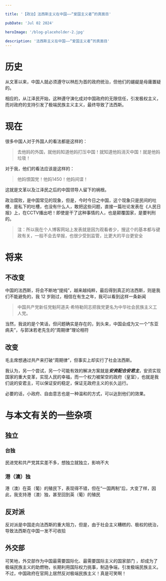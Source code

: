 ```yaml
---

title: '【政治】法西斯主义在中国——“爱国主义者”的真面目'

pubDate: 'Jul 02 2024'

heroImage: '/blog-placeholder-2.jpg'

description: '法西斯主义在中国——“爱国主义者”的真面目'
---
```


# 历史

从文革以来，中国人就必须遵守以林彪为首的政府统治，但他们的龌龊是母庸置疑的。

相应的，从江泽民开始，这种遵守演化成对中国政府的无限信任，引发极权主义，而对政府的支持引发了极端民族主义主义，最终导致了法西斯。

# 现在

很多中国人对于外国人的看法都是这样的：

> 去他妈的外国，就他妈知道他妈打压中国！就知道他妈消灭中国！就是他妈垃圾！

对于我，他们的看法应该是这样的：

> 他妈恨国党！他妈1450！他妈间谍！

这就是文革以及江泽民之后的中国领导人留下的祸根。

政治腐败，是中国常见的现象，但是，今时今日之中国，这个现象只是民间的吐槽，是私下的吐槽，也没有什么人，敢把这些问题，直接一篇社论发表在《人民日报》上，在CCTV播出吧！即使是干了这种事情的人，也是颠覆国家，是要判刑的。

> 注：所以我在个人博客网站上发表就是因为观看者少，搜这个的基本都与键政有关，一般不会去举报，也很少受到监管，比更大的平台更安全

# 将来

## 不改变

中国的法西斯，将会不断地“提纯”，越来越纯粹，最后得到真正的法西斯，则是我们不能避免的，我 $12$ 岁刚过，相信在有生之年，我可以看到这样一条新闻

> 中国共产党新任党魁阿道夫·希特勒同志把我党更名为中华社会民族主义工人党。

当然，我说的是个笑话，但问题确实是存在的，到头来，中国会成为又一个“东亚病夫”，与郭沫若老先生的“周期律”理论相符

## 改变

毛主席想通过共产来打破“周期律”，但事实上却实行了社会法西斯。

我认为，另一个尝试，另一个可能有效的解决方案就是***安资配合安君主***，安资实现国家的重大变革，实现人民的幸福，而一个权力被架空的政府（皇室），也就是我们说的安君主，可以保证安的稳定，保证无政府主义的长久运行。

必要的话，小政府、自由意志也是一种温和的方式，可以达到他们的效果。

# 与本文有关的一些杂项

## 独立

### 台独

民进党和共产党其实差不多，想独立就独立，影响不大

### 港（澳）独

港（澳）在英（葡）的殖民下，表现得不错，但在“一国两制”后，大变了样，因此，我支持港（澳）独，甚至回到英（葡）的殖民

## 反对派

反对派是中国走向法西斯的重大阻力，但是，由于社会主义糟糕的、极权的统治，导致法西斯在中国一发不可收拾

## 外交部

可笑地，外交部作为中国最需要国际化、最需要国际主义的国家部门  ，却成为了极端民族主义的助燃物，长期利用国际权力挑事，制造争端，引发极端民族主义。不过，中国政府在官网上居然反对极端民族主义！真是可笑啊！




